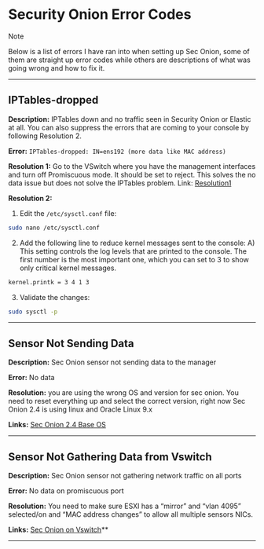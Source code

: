 # Security Onion Error Codes
> [!Note]
> Below is a list of errors I have ran into when setting up Sec Onion, some of them are straight up error codes while others are descriptions of what was going wrong and how to fix it.

---
## IPTables-dropped
**Description:**
IPTables down and no traffic seen in Security Onion or Elastic at all. You can also suppress the errors that are coming to your console by following Resolution 2.

**Error:**
`IPTables-dropped: IN=ens192 (more data like MAC address)`

**Resolution 1:**
Go to the VSwitch where you have the management interfaces and turn off Promiscuous mode. It should be set to reject. This solves the no data issue but does not solve the IPTables problem.
Link: [Resolution1](https://security.stackexchange.com/questions/176487/security-onion-vmware-openwrt-iptables-mirroring)

**Resolution 2:**
1) Edit the `/etc/sysctl.conf` file:
```bash
sudo nano /etc/sysctl.conf
```

2) Add the following line to reduce kernel messages sent to the console:
	A) This setting controls the log levels that are printed to the console. The first number is the most important one, which you can set to 3 to show only critical kernel messages.
```bash
kernel.printk = 3 4 1 3
```
3) Validate the changes:
```bash
sudo sysctl -p
```
---
## Sensor Not Sending Data

**Description:**
Sec Onion sensor not sending data to the manager

**Error:** 
No data

**Resolution:**
you are using the wrong OS and version for sec onion. You need to reset everything up and select the correct version, right now Sec Onion 2.4 is using linux and Oracle Linux 9.x

**Links:** 
[Sec Onion 2.4 Base OS](https://docs.securityonion.net/en/latest/virtualbox.html)

---

## Sensor Not Gathering Data from Vswitch

**Description:**
Sec Onion sensor not gathering network traffic on all ports

**Error:**
No data on promiscuous port 

**Resolution:**
You need to make sure ESXI has a “mirror” and “vlan 4095” selected/on and “MAC address changes” to allow all multiple sensors NICs.

**Links:** 
[Sec Onion on Vswitch](https://github.com/Security-Onion-Solutions/securityonion/discussions/7185)**

---

